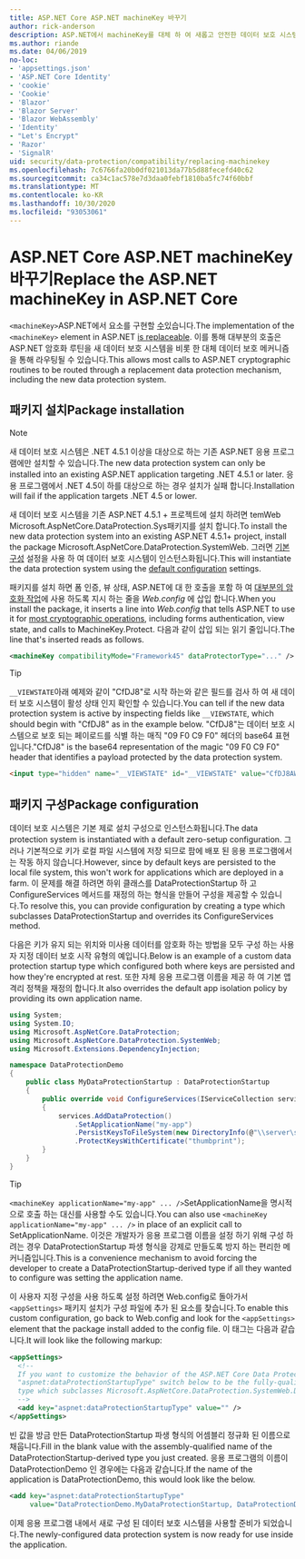 ```yaml
---
title: ASP.NET Core ASP.NET machineKey 바꾸기
author: rick-anderson
description: ASP.NET에서 machineKey를 대체 하 여 새롭고 안전한 데이터 보호 시스템을 사용할 수 있도록 하는 방법을 알아봅니다.
ms.author: riande
ms.date: 04/06/2019
no-loc:
- 'appsettings.json'
- 'ASP.NET Core Identity'
- 'cookie'
- 'Cookie'
- 'Blazor'
- 'Blazor Server'
- 'Blazor WebAssembly'
- 'Identity'
- "Let's Encrypt"
- 'Razor'
- 'SignalR'
uid: security/data-protection/compatibility/replacing-machinekey
ms.openlocfilehash: 7c6766fa20b0df021013da77b5d88fecefd40c62
ms.sourcegitcommit: ca34c1ac578e7d3daa0febf1810ba5fc74f60bbf
ms.translationtype: MT
ms.contentlocale: ko-KR
ms.lasthandoff: 10/30/2020
ms.locfileid: "93053061"
---
```

# <a name="replace-the-aspnet-machinekey-in-aspnet-core"></a><span data-ttu-id="28f75-103">ASP.NET Core ASP.NET machineKey 바꾸기</span><span class="sxs-lookup"><span data-stu-id="28f75-103">Replace the ASP.NET machineKey in ASP.NET Core</span></span>

<a name="compatibility-replacing-machinekey"></a>

<span data-ttu-id="28f75-104">`<machineKey>`ASP.NET에서 요소를 구현할 [수](https://blogs.msdn.microsoft.com/webdev/2012/10/23/cryptographic-improvements-in-asp-net-4-5-pt-2/)있습니다.</span><span class="sxs-lookup"><span data-stu-id="28f75-104">The implementation of the `<machineKey>` element in ASP.NET [is replaceable](https://blogs.msdn.microsoft.com/webdev/2012/10/23/cryptographic-improvements-in-asp-net-4-5-pt-2/).</span></span> <span data-ttu-id="28f75-105">이를 통해 대부분의 호출은 ASP.NET 암호화 루틴을 새 데이터 보호 시스템을 비롯 한 대체 데이터 보호 메커니즘을 통해 라우팅될 수 있습니다.</span><span class="sxs-lookup"><span data-stu-id="28f75-105">This allows most calls to ASP.NET cryptographic routines to be routed through a replacement data protection mechanism, including the new data protection system.</span></span>

## <a name="package-installation"></a><span data-ttu-id="28f75-106">패키지 설치</span><span class="sxs-lookup"><span data-stu-id="28f75-106">Package installation</span></span>

> [!NOTE]
> <span data-ttu-id="28f75-107">새 데이터 보호 시스템은 .NET 4.5.1 이상을 대상으로 하는 기존 ASP.NET 응용 프로그램에만 설치할 수 있습니다.</span><span class="sxs-lookup"><span data-stu-id="28f75-107">The new data protection system can only be installed into an existing ASP.NET application targeting .NET 4.5.1 or later.</span></span> <span data-ttu-id="28f75-108">응용 프로그램에서 .NET 4.5이 하를 대상으로 하는 경우 설치가 실패 합니다.</span><span class="sxs-lookup"><span data-stu-id="28f75-108">Installation will fail if the application targets .NET 4.5 or lower.</span></span>

<span data-ttu-id="28f75-109">새 데이터 보호 시스템을 기존 ASP.NET 4.5.1 + 프로젝트에 설치 하려면 temWeb Microsoft.AspNetCore.DataProtection.Sys패키지를 설치 합니다.</span><span class="sxs-lookup"><span data-stu-id="28f75-109">To install the new data protection system into an existing ASP.NET 4.5.1+ project, install the package Microsoft.AspNetCore.DataProtection.SystemWeb.</span></span> <span data-ttu-id="28f75-110">그러면 [기본 구성](xref:security/data-protection/configuration/default-settings) 설정을 사용 하 여 데이터 보호 시스템이 인스턴스화됩니다.</span><span class="sxs-lookup"><span data-stu-id="28f75-110">This will instantiate the data protection system using the [default configuration](xref:security/data-protection/configuration/default-settings) settings.</span></span>

<span data-ttu-id="28f75-111">패키지를 설치 하면 폼 인증, 뷰 상태, ASP.NET에 대 한 호출을 포함 하 여 [대부분의 암호화 작업](https://blogs.msdn.microsoft.com/webdev/2012/10/23/cryptographic-improvements-in-asp-net-4-5-pt-2/)에 사용 하도록 지시 하는 줄을 *Web.config* 에 삽입 합니다.</span><span class="sxs-lookup"><span data-stu-id="28f75-111">When you install the package, it inserts a line into *Web.config* that tells ASP.NET to use it for [most cryptographic operations](https://blogs.msdn.microsoft.com/webdev/2012/10/23/cryptographic-improvements-in-asp-net-4-5-pt-2/), including forms authentication, view state, and calls to MachineKey.Protect.</span></span> <span data-ttu-id="28f75-112">다음과 같이 삽입 되는 읽기 줄입니다.</span><span class="sxs-lookup"><span data-stu-id="28f75-112">The line that's inserted reads as follows.</span></span>

```xml
<machineKey compatibilityMode="Framework45" dataProtectorType="..." />
```

>[!TIP]
> <span data-ttu-id="28f75-113">`__VIEWSTATE`아래 예제와 같이 "CfDJ8"로 시작 하는와 같은 필드를 검사 하 여 새 데이터 보호 시스템이 활성 상태 인지 확인할 수 있습니다.</span><span class="sxs-lookup"><span data-stu-id="28f75-113">You can tell if the new data protection system is active by inspecting fields like `__VIEWSTATE`, which should begin with "CfDJ8" as in the example below.</span></span> <span data-ttu-id="28f75-114">"CfDJ8"는 데이터 보호 시스템으로 보호 되는 페이로드를 식별 하는 매직 "09 F0 C9 F0" 헤더의 base64 표현입니다.</span><span class="sxs-lookup"><span data-stu-id="28f75-114">"CfDJ8" is the base64 representation of the magic "09 F0 C9 F0" header that identifies a payload protected by the data protection system.</span></span>

```html
<input type="hidden" name="__VIEWSTATE" id="__VIEWSTATE" value="CfDJ8AWPr2EQPTBGs3L2GCZOpk...">
```

## <a name="package-configuration"></a><span data-ttu-id="28f75-115">패키지 구성</span><span class="sxs-lookup"><span data-stu-id="28f75-115">Package configuration</span></span>

<span data-ttu-id="28f75-116">데이터 보호 시스템은 기본 제로 설치 구성으로 인스턴스화됩니다.</span><span class="sxs-lookup"><span data-stu-id="28f75-116">The data protection system is instantiated with a default zero-setup configuration.</span></span> <span data-ttu-id="28f75-117">그러나 기본적으로 키가 로컬 파일 시스템에 저장 되므로 팜에 배포 된 응용 프로그램에서는 작동 하지 않습니다.</span><span class="sxs-lookup"><span data-stu-id="28f75-117">However, since by default keys are persisted to the local file system, this won't work for applications which are deployed in a farm.</span></span> <span data-ttu-id="28f75-118">이 문제를 해결 하려면 하위 클래스를 DataProtectionStartup 하 고 ConfigureServices 메서드를 재정의 하는 형식을 만들어 구성을 제공할 수 있습니다.</span><span class="sxs-lookup"><span data-stu-id="28f75-118">To resolve this, you can provide configuration by creating a type which subclasses DataProtectionStartup and overrides its ConfigureServices method.</span></span>

<span data-ttu-id="28f75-119">다음은 키가 유지 되는 위치와 미사용 데이터를 암호화 하는 방법을 모두 구성 하는 사용자 지정 데이터 보호 시작 유형의 예입니다.</span><span class="sxs-lookup"><span data-stu-id="28f75-119">Below is an example of a custom data protection startup type which configured both where keys are persisted and how they're encrypted at rest.</span></span> <span data-ttu-id="28f75-120">또한 자체 응용 프로그램 이름을 제공 하 여 기본 앱 격리 정책을 재정의 합니다.</span><span class="sxs-lookup"><span data-stu-id="28f75-120">It also overrides the default app isolation policy by providing its own application name.</span></span>

```csharp
using System;
using System.IO;
using Microsoft.AspNetCore.DataProtection;
using Microsoft.AspNetCore.DataProtection.SystemWeb;
using Microsoft.Extensions.DependencyInjection;

namespace DataProtectionDemo
{
    public class MyDataProtectionStartup : DataProtectionStartup
    {
        public override void ConfigureServices(IServiceCollection services)
        {
            services.AddDataProtection()
                .SetApplicationName("my-app")
                .PersistKeysToFileSystem(new DirectoryInfo(@"\\server\share\myapp-keys\"))
                .ProtectKeysWithCertificate("thumbprint");
        }
    }
}
```

>[!TIP]
> <span data-ttu-id="28f75-121">`<machineKey applicationName="my-app" ... />`SetApplicationName을 명시적으로 호출 하는 대신를 사용할 수도 있습니다.</span><span class="sxs-lookup"><span data-stu-id="28f75-121">You can also use `<machineKey applicationName="my-app" ... />` in place of an explicit call to SetApplicationName.</span></span> <span data-ttu-id="28f75-122">이것은 개발자가 응용 프로그램 이름을 설정 하기 위해 구성 하려는 경우 DataProtectionStartup 파생 형식을 강제로 만들도록 방지 하는 편리한 메커니즘입니다.</span><span class="sxs-lookup"><span data-stu-id="28f75-122">This is a convenience mechanism to avoid forcing the developer to create a DataProtectionStartup-derived type if all they wanted to configure was setting the application name.</span></span>

<span data-ttu-id="28f75-123">이 사용자 지정 구성을 사용 하도록 설정 하려면 Web.config로 돌아가서 `<appSettings>` 패키지 설치가 구성 파일에 추가 된 요소를 찾습니다.</span><span class="sxs-lookup"><span data-stu-id="28f75-123">To enable this custom configuration, go back to Web.config and look for the `<appSettings>` element that the package install added to the config file.</span></span> <span data-ttu-id="28f75-124">이 태그는 다음과 같습니다.</span><span class="sxs-lookup"><span data-stu-id="28f75-124">It will look like the following markup:</span></span>

```xml
<appSettings>
  <!--
  If you want to customize the behavior of the ASP.NET Core Data Protection stack, set the
  "aspnet:dataProtectionStartupType" switch below to be the fully-qualified name of a
  type which subclasses Microsoft.AspNetCore.DataProtection.SystemWeb.DataProtectionStartup.
  -->
  <add key="aspnet:dataProtectionStartupType" value="" />
</appSettings>
```

<span data-ttu-id="28f75-125">빈 값을 방금 만든 DataProtectionStartup 파생 형식의 어셈블리 정규화 된 이름으로 채웁니다.</span><span class="sxs-lookup"><span data-stu-id="28f75-125">Fill in the blank value with the assembly-qualified name of the DataProtectionStartup-derived type you just created.</span></span> <span data-ttu-id="28f75-126">응용 프로그램의 이름이 DataProtectionDemo 인 경우에는 다음과 같습니다.</span><span class="sxs-lookup"><span data-stu-id="28f75-126">If the name of the application is DataProtectionDemo, this would look like the below.</span></span>

```xml
<add key="aspnet:dataProtectionStartupType"
     value="DataProtectionDemo.MyDataProtectionStartup, DataProtectionDemo" />
```

<span data-ttu-id="28f75-127">이제 응용 프로그램 내에서 새로 구성 된 데이터 보호 시스템을 사용할 준비가 되었습니다.</span><span class="sxs-lookup"><span data-stu-id="28f75-127">The newly-configured data protection system is now ready for use inside the application.</span></span>
